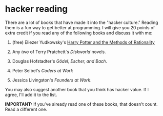 # hacker reading

There are a lot of books that have made it into the "hacker culture."  Reading them is a fun way to get better at programming.  I will give you 20 points of extra credit if you read any of the following books and discuss it with me: 


1.  (free) Eliezer Yudkowsky's [Harry Potter and the Methods of Rationality](http://hpmor.com)

2.  Any *two* of Terry Pratchett's *Diskworld* novels.

3.  Douglas Hofstadter's *Gödel, Escher, and Bach*.

4.  Peter Seibel's *Coders at Work*

5.  Jessica Livingston's *Founders at Work*. 

You may also suggest another book that you think has hacker value.  If I agree, I'll add it to the list.

**IMPORTANT:** If you've already read one of these books, that doesn't count.  Read a different one.
